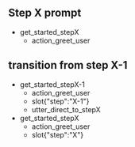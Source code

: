 <!-- Replace "X" with the step number and "X-1" with the previous step number -->

## Step X prompt
* get_started_stepX
    - action_greet_user

## transition from step X-1
* get_started_stepX-1
    - action_greet_user
    - slot{"step":"X-1"}
    - utter_direct_to_stepX
* get_started_stepX
    - action_greet_user
    - slot{"step":"X"}

